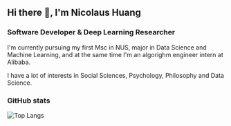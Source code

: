 ## Hi there 👋, I'm Nicolaus Huang

### Software Developer & Deep Learning Researcher



I'm currently pursuing my first Msc in NUS, major in Data Science and Machine Learning, and at the same time I'm an algorighm engineer intern at Alibaba.

I have a lot of interests in Social Sciences, Psychology, Philosophy and Data Science.

### GitHub stats

![Top Langs](https://github-readme-stats.vercel.app/api/top-langs/?username=nicolaus-huang&layout=compact&hide=JavaScript&bg_color=30,e96443,904e95&title_color=fff&text_color=fff)
